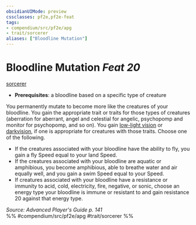 ```yaml
---
obsidianUIMode: preview
cssclasses: pf2e,pf2e-feat
tags:
- compendium/src/pf2e/apg
- trait/sorcerer
aliases: ["Bloodline Mutation"]
---
```

# Bloodline Mutation  *Feat 20*  
[sorcerer](rules/traits/sorcerer.md "Sorcerer Class Trait")  

- **Prerequisites**: a bloodline based on a specific type of creature

You permanently mutate to become more like the creatures of your bloodline. You gain the appropriate trait or traits for those types of creatures (aberration for aberrant, angel and celestial for angelic, psychopomp and monitor for psychopomp, and so on). You gain [low-light vision](rules/abilities/low-light-vision.md) or [darkvision](rules/abilities/darkvision.md), if one is appropriate for creatures with those traits. Choose one of the following.

- If the creatures associated with your bloodline have the ability to fly, you gain a fly Speed equal to your land Speed.
- If the creatures associated with your bloodline are aquatic or amphibious, you become amphibious, able to breathe water and air equally well, and you gain a swim Speed equal to your Speed.
- If creatures associated with your bloodline have a resistance or immunity to acid, cold, electricity, fire, negative, or sonic, choose an energy type your bloodline is immune or resistant to and gain resistance 20 against that energy type.

*Source: Advanced Player's Guide p. 141*  
%% #compendium/src/pf2e/apg #trait/sorcerer %%